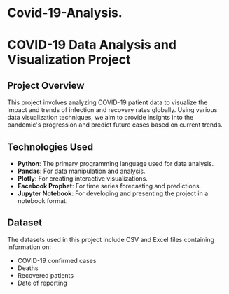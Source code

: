 # Covid-19-Analysis.
# COVID-19 Data Analysis and Visualization Project

## Project Overview
This project involves analyzing COVID-19 patient data to visualize the impact and trends of infection and recovery rates globally. Using various data visualization techniques, we aim to provide insights into the pandemic's progression and predict future cases based on current trends.

## Technologies Used
- **Python**: The primary programming language used for data analysis.
- **Pandas**: For data manipulation and analysis.
- **Plotly**: For creating interactive visualizations.
- **Facebook Prophet**: For time series forecasting and predictions.
- **Jupyter Notebook**: For developing and presenting the project in a notebook format.

## Dataset
The datasets used in this project include CSV and Excel files containing information on:
- COVID-19 confirmed cases
- Deaths
- Recovered patients
- Date of reporting
